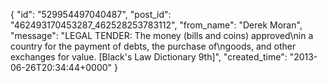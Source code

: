  {
   "id": "529954497040487",
   "post_id": "462493170453287_462528253783112",
   "from_name": "Derek Moran",
   "message": "LEGAL TENDER: The money (bills and coins) approved\nin a country for the payment of debts, the purchase of\ngoods, and other exchanges for value. [Black's Law Dictionary 9th]",
   "created_time": "2013-06-26T20:34:44+0000"
 }
